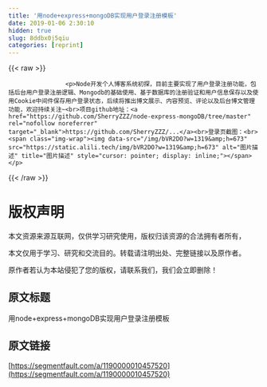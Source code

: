 ```yaml
---
title: '用node+express+mongoDB实现用户登录注册模板' 
date: 2019-01-06 2:30:10
hidden: true
slug: 8ddbx0j5qiu
categories: [reprint]
---
```


{{< raw >}}

                    <p>Node开发个人博客系统初探，目前主要实现了用户登录注册功能，包括后台用户登录注册逻辑、Mongodb的基础使用、基于数据库的注册验证和用户信息保存以及使用Cookie中间件保存用户登录状态，后续将推出博文展示、内容预览、评论以及后台博文管理功能，欢迎持续关注~<br>项目github地址：<a href="https://github.com/SherryZZZ/node-express-mongoDB/tree/master" rel="nofollow noreferrer" target="_blank">https://github.com/SherryZZZ/...</a><br>登录页截图：<br><span class="img-wrap"><img data-src="/img/bVR2DO?w=1319&amp;h=673" src="https://static.alili.tech/img/bVR2DO?w=1319&amp;h=673" alt="图片描述" title="图片描述" style="cursor: pointer; display: inline;"></span></p>
                
{{< /raw >}}

# 版权声明
本文资源来源互联网，仅供学习研究使用，版权归该资源的合法拥有者所有，

本文仅用于学习、研究和交流目的。转载请注明出处、完整链接以及原作者。

原作者若认为本站侵犯了您的版权，请联系我们，我们会立即删除！

## 原文标题
用node+express+mongoDB实现用户登录注册模板

## 原文链接
[https://segmentfault.com/a/1190000010457520](https://segmentfault.com/a/1190000010457520)

